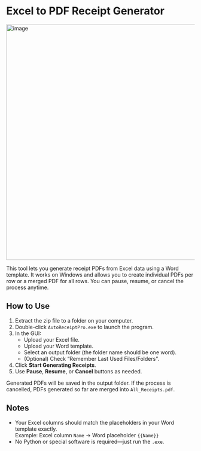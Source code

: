 # Excel to PDF Receipt Generator

<img width="780" height="631" alt="image" src="https://github.com/user-attachments/assets/3d159bd5-1296-44de-a4a8-72219c443cff" />

This tool lets you generate receipt PDFs from Excel data using a Word template. It works on Windows and allows you to create individual PDFs per row or a merged PDF for all rows. You can pause, resume, or cancel the process anytime.

## How to Use

1. Extract the zip file to a folder on your computer.
2. Double-click `AutoReceiptPro.exe` to launch the program.
3. In the GUI:
   - Upload your Excel file.
   - Upload your Word template.
   - Select an output folder (the folder name should be one word).
   - (Optional) Check “Remember Last Used Files/Folders”.
4. Click **Start Generating Receipts**.
5. Use **Pause**, **Resume**, or **Cancel** buttons as needed.

Generated PDFs will be saved in the output folder. If the process is cancelled, PDFs generated so far are merged into `All_Receipts.pdf`.

## Notes
- Your Excel columns should match the placeholders in your Word template exactly.  
  Example: Excel column `Name` → Word placeholder `{{Name}}`
- No Python or special software is required—just run the `.exe`.
